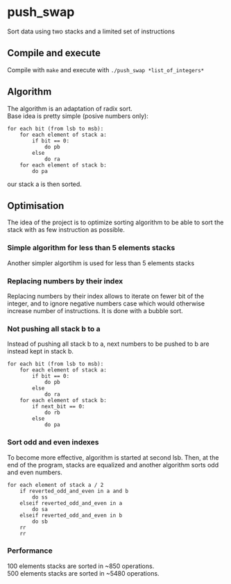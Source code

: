 # push_swap
Sort data using two stacks and a limited set of instructions

## Compile and execute
Compile with `make` and execute with `./push_swap *list_of_integers*`

## Algorithm
The algorithm is an adaptation of radix sort.  
Base idea is pretty simple (posive numbers only):  
```
for each bit (from lsb to msb):
	for each element of stack a:
		if bit == 0:
			do pb
		else
			do ra
	for each element of stack b:
		do pa
```
our stack a is then sorted.

## Optimisation
The idea of the project is to optimize sorting algorithm to be able to sort the stack with as few instruction as possible.

### Simple algorithm for less than 5 elements stacks
Another simpler algortihm is used for less than 5 elements stacks

### Replacing numbers by their index
Replacing numbers by their index allows to iterate on fewer bit of the integer, and to ignore negative numbers case which would otherwise increase number of instructions. It is done with a bubble sort.

### Not pushing all stack b to a
Instead of pushing all stack b to a, next numbers to be pushed to b are instead kept in stack b.
```
for each bit (from lsb to msb):
	for each element of stack a:
		if bit == 0:
			do pb
		else
			do ra
	for each element of stack b:
		if next_bit == 0:
			do rb
		else
			do pa
```

### Sort odd and even indexes
To become more effective, algorithm is started at second lsb. Then, at the end of the program, stacks are equalized and another algorithm sorts odd and even numbers.

```
for each element of stack a / 2
	if reverted_odd_and_even in a and b
		do ss
	elseif reverted_odd_and_even in a
		do sa
	elseif reverted_odd_and_even in b
		do sb
	rr
	rr
```

### Performance
100 elements stacks are sorted in ~850 operations.  
500 elements stacks are sorted in ~5480 operations.  
